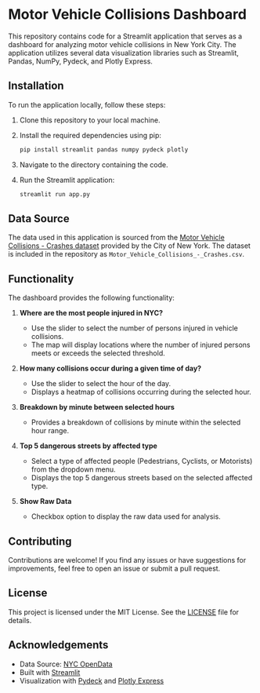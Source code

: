 # Motor Vehicle Collisions Dashboard

This repository contains code for a Streamlit application that serves as a dashboard for analyzing motor vehicle collisions in New York City. The application utilizes several data visualization libraries such as Streamlit, Pandas, NumPy, Pydeck, and Plotly Express.

## Installation

To run the application locally, follow these steps:

1. Clone this repository to your local machine.
2. Install the required dependencies using pip:

    ```bash
    pip install streamlit pandas numpy pydeck plotly
    ```

3. Navigate to the directory containing the code.
4. Run the Streamlit application:

    ```bash
    streamlit run app.py
    ```

## Data Source

The data used in this application is sourced from the [Motor Vehicle Collisions - Crashes dataset](https://data.cityofnewyork.us/Public-Safety/Motor-Vehicle-Collisions-Crashes/h9gi-nx95) provided by the City of New York. The dataset is included in the repository as `Motor_Vehicle_Collisions_-_Crashes.csv`.

## Functionality

The dashboard provides the following functionality:

1. **Where are the most people injured in NYC?**
   - Use the slider to select the number of persons injured in vehicle collisions.
   - The map will display locations where the number of injured persons meets or exceeds the selected threshold.

2. **How many collisions occur during a given time of day?**
   - Use the slider to select the hour of the day.
   - Displays a heatmap of collisions occurring during the selected hour.

3. **Breakdown by minute between selected hours**
   - Provides a breakdown of collisions by minute within the selected hour range.

4. **Top 5 dangerous streets by affected type**
   - Select a type of affected people (Pedestrians, Cyclists, or Motorists) from the dropdown menu.
   - Displays the top 5 dangerous streets based on the selected affected type.

5. **Show Raw Data**
   - Checkbox option to display the raw data used for analysis.

## Contributing

Contributions are welcome! If you find any issues or have suggestions for improvements, feel free to open an issue or submit a pull request.

## License

This project is licensed under the MIT License. See the [LICENSE](LICENSE) file for details.

## Acknowledgements

- Data Source: [NYC OpenData](https://data.cityofnewyork.us/Public-Safety/Motor-Vehicle-Collisions-Crashes/h9gi-nx95)
- Built with [Streamlit](https://streamlit.io/)
- Visualization with [Pydeck](https://deckgl.readthedocs.io/en/latest/) and [Plotly Express](https://plotly.com/python/plotly-express/)
